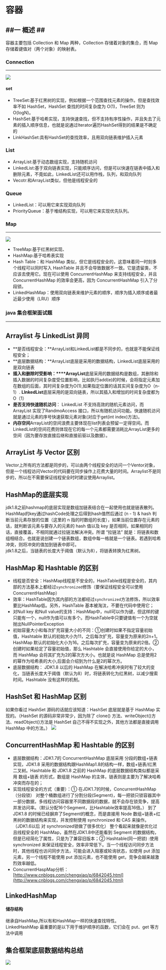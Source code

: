 # 容器 #
  
##一 概述 ##
---
容器主要包括 Collection 和 Map 两种，Collection 存储着对象的集合，而 Map 存储着键值对（两个对象）的映射表。

### Connection 
---  
![](https://i.imgur.com/UNfwege.png)  
#### set ####
- TreeSet:基于红黑树的实现，例如根据一个范围查找元素的操作。但是查找效率不如 HashSet，HashSet 查找的时间复杂度为 O(1)，TreeSet 则为 O(logN)。
- HashSet:基于哈希实现，支持快速查找，但不支持有序性操作，并且失去了元素的插入顺序信息，也就是说通过Iterator遍历HashSet得到的结果是不确定的
- LinkHashSet:具有HashSet的查找效率，且用双向链表维护插入元素
### List ###
- ArrayList:基于动态数组实现，支持随机访问
- LinkedList:基于双向链表实现，只能顺序访问，但是可以快速在链表中插入和删除元素，不竟如此，LinkedList还可以用作栈，队列，和双向队列
- Vecotr:和ArrayList类似，但他是线程安全的
### Queue ###
- LinkedList：可以用它来实现双向队列
- PriorityQueue：基于堆结构实现，可以用它来实现优先队列。
  

### Map ###
---
![](https://i.imgur.com/H9EoPpT.png)  

- TreeMap:基于红黑树实现、
- HashMap:基于哈希表实现
- Hash Table：和 HashMap 类似，但它是线程安全的，这意味着同一时刻多个线程可以同时写入 HashTable 并且不会导致数据不一致。它是遗留类，不应该去使用它。现在可以使用 ConcurrentHashMap 来支持线程安全，并且 ConcurrentHashMap 的效率会更高，因为 ConcurrentHashMap 引入了分段锁。
- LinkedHashMap：使用双向链表来维护元素的顺序，顺序为插入顺序或者最近最少使用（LRU）顺序



### java 集合框架面试题 ###
---
Arraylist 与 LinkedList 异同
---
- **是否线程安全：**ArrayList和LinkedList都是不同步的，也就是不能保证线程安全；
- **底层数据结构：**ArrayList底层是采用的数据结构，LinkedList底层采用的是双向链表
- **插入和删除时受影响：****ArrayList**底层采用的数据结构是数组，其删除和插入数据的时间复杂度受位置影响，比如执行add(e)的时候，会将指定元素加在数组的后面，其时间复杂度为O(1),如果指定位置的话其实间复杂度为O（n-1）.   **LInkedList**底层采用的是双向链表，所以其插入和增加的时间复杂度都为O（1）
-  **是否支持快速随机访问**： LinkedList 不支持高效的随机元素访问，而ArrayList 实现了RandmoAccess 接口，所以有随机访问功能。快速随机访问就是通过元素的序号快速获取元素对象(对应于get(int index)方法)。
-  **内存空间**ArrayList的空间浪费主要体现在list列表会预留一定得空间。而LinkedList的空间花费则体现在它的每一个元素都需要消耗比ArrayList更多的空间（因为要存放直接后继和直接前驱以及数据）。  
  
ArrayList 与 Vector 区别
---
Vector上所有的方法都是同步的，可以由两个线程安全的访问一个Ventor对象，但是一个线程访问Vector的代码要在同步操作上花费大量的时间。Arraylist不是同步的，所以在不需要保证线程安全时时建议使用Arraylist。  
 
HashMap的底层实现
---
jdk1.8之前hashmap的底层实现是数组加链表结合在一起使用也就是链表散列。HashMap的key通过hashCode处理之后得到hash值然后通过 (n - 1) & hash 判断当前元素存放的位置（这里的 n 指的时数组的长度），如果当前位置存在元素的话，就判断该元素与要存入的元素的 hash 值以及 key 是否相同，如果相同的话，直接覆盖，不相同就通过拉链法解决冲突。所谓 “拉链法” 就是：将链表和数组相结合。也就是说创建一个链表数组，数组中每一格就是一个链表。若遇到哈希冲突，则将冲突的值加到链表中即可。  
jdk1.8之后，当链表的长度大于阈值（默认为8），将链表转换为红黑树。


HashMap 和 Hashtable 的区别
---
- 线程是否安全：HashMap线程是不安全的，HashTable线程是安全的，其内部的方法基本上都经过`synchronized`修饰（要保证线程安全可以使用ConcurrentHashMap）
- 效率：HashTable因为其内部的方法都经过`synchronized`方法修饰，所以效率要比HashMap低。另外，HashTable 基本被淘汰，不要在代码中使用它；
- 对Null key 和Null value的支持：HashMap中，null可以作为键，但这样的键只能有一个，null作为值可以有多个。而HashTable中只要键值有一个为空就抛出NullPointerException
- 初始容量大小和每次扩充容量大小的不同：①创建时如果不指定容量初始值，Hashtable 默认的初始大小为11，之后每次扩充，容量变为原来的2n+1。HashMap 默认的初始化大小为16。之后每次扩充，容量变为原来的2倍。②创建时如果给定了容量初始值，那么 Hashtable 会直接使用你给定的大小，而 HashMap 会将其扩充为2的幂次方大小。也就是说 HashMap 总是使用2的幂作为哈希表的大小,后面会介绍到为什么是2的幂次方。
- 底层数据结构： JDK1.8 以后的 HashMap 在解决哈希冲突时有了较大的变化，当链表长度大于阈值（默认为8）时，将链表转化为红黑树，以减少搜索时间。Hashtable 没有这样的机制。


HashSet 和 HashMap 区别
---
如果你看过 HashSet 源码的话就应该知道：HashSet 底层就是基于 HashMap 实现的。（HashSet 的源码非常非常少，因为除了 clone() 方法、writeObject()方法、readObject()方法是 HashSet 自己不得不实现之外，其他方法都是直接调用 HashMap 中的方法。）
![](https://i.imgur.com/p99CUPe.jpg)

ConcurrentHashMap 和 Hashtable 的区别
---


- 底层数据结构：JDK1.7的 ConcurrentHashMap 底层采用 分段的数组+链表 实现，JDK1.8 采用的数据结构跟HashMap1.8的结构一样，数组+链表/红黑二叉树。Hashtable 和 JDK1.8 之前的 HashMap 的底层数据结构类似都是采用 数组+链表 的形式，数组是 HashMap 的主体，链表则是主要为了解决哈希冲突而存在的；
- 实现线程安全的方式（重要）：① 在JDK1.7的时候，ConcurrentHashMap（分段锁） 对整个桶数组进行了分割分段(Segment)，每一把锁只锁容器其中一部分数据，多线程访问容器里不同数据段的数据，就不会存在锁竞争，提高并发访问率。（默认分配16个Segment，比Hashtable效率提高16倍。） 到了 JDK1.8 的时候已经摒弃了Segment的概念，而是直接用 Node 数组+链表+红黑树的数据结构来实现，并发控制使用 synchronized 和 CAS 来操作。（JDK1.6以后 对 synchronized锁做了很多优化） 整个看起来就像是优化过且线程安全的 HashMap，虽然在JDK1.8中还能看到 Segment 的数据结构，但是已经简化了属性，只是为了兼容旧版本；② Hashtable(同一把锁) :使用 synchronized 来保证线程安全，效率非常低下。当一个线程访问同步方法时，其他线程也访问同步方法，可能会进入阻塞或轮询状态，如使用 put 添加元素，另一个线程不能使用 put 添加元素，也不能使用 get，竞争会越来越激烈效率越低。
- ConcurrentHaspMap分析：[http://www.cnblogs.com/chengxiao/p/6842045.html](http://www.cnblogs.com/chengxiao/p/6842045.html)


LinkedHashMap
---
#### 储存结构 ####
继承自HashMap,所以有和HashMap一样的快速查找特性。  
LinkedHashMap 最重要的是以下用于维护顺序的函数，它们会在 put、get 等方法中调用

集合框架底层数据结构总结
---
![](https://i.imgur.com/CjlBIvA.png)  


